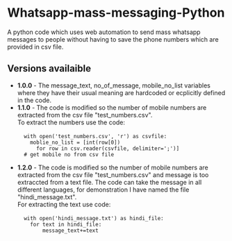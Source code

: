 # Whatsapp-mass-messaging-Python
A python code which uses web automation to send mass whatsapp messages to people without having to save the phone numbers which are provided in csv file.
## Versions availaible
<ul>
<li><strong>1.0.0</strong> - The message_text, no_of_message, mobile_no_list variables where they have their usual meaning are hardcoded or ecplicitly defined in the code. 
<li><strong>1.1.0</strong> - The code is modified so the number of mobile numbers are extracted from the csv file "test_numbers.csv".
  <br>
  To extract the numbers use the code:
  <br>
  <code>
  with open('test_numbers.csv', 'r') as csvfile:
    moblie_no_list = [int(row[0])
      for row in csv.reader(csvfile, delimiter=';')]
  # get mobile no from csv file
  </code>
  </li>
<li>
  <strong>1.2.0</strong> - The code is modified so the number of mobile numbers are extracted from the csv file "test_numbers.csv" and message is too extraccted from a text file.
  The code can take the message in all different languages, for demonstration I have named the file "hindi_message.txt".
  <br> For extracting the text use code:
  <br>
  <code>
  with open('hindi_message.txt') as hindi_file:
    for text in hindi_file:
        message_text+=text
  </coode>
  </li>
</ul>
